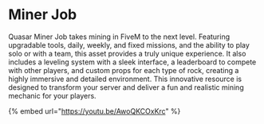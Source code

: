 # Miner Job

Quasar Miner Job takes mining in FiveM to the next level. Featuring upgradable tools, daily, weekly, and fixed missions, and the ability to play solo or with a team, this asset provides a truly unique experience. It also includes a leveling system with a sleek interface, a leaderboard to compete with other players, and custom props for each type of rock, creating a highly immersive and detailed environment. This innovative resource is designed to transform your server and deliver a fun and realistic mining mechanic for your players.

{% embed url="https://youtu.be/AwoQKCOxKrc" %}
